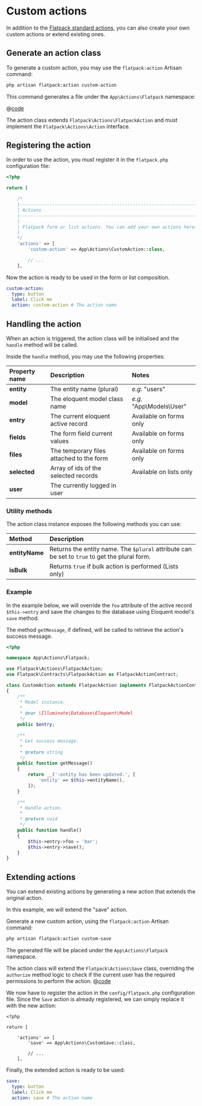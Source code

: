 # Custom actions

In addition to the [Flatpack standard actions](../reference/README.md), you can also create your own custom actions or extend existing ones.

## Generate an action class

To generate a custom action, you may use the `flatpack:action` Artisan command:

```sh
php artisan flatpack:action custom-action
```

This command generates a file under the `App\Actions\Flatpack` namespace:

@[code](../examples/actions/CustomAction.php)

The action class extends `Flatpack\Actions\FlatpackAction` and must implement the `Flatpack\Actions\Action` interface.

## Registering the action

In order to use the action, you must register it in the `flatpack.php` configuration file:

```php
<?php

return [

    /*
    |--------------------------------------------------------------------------
    | Actions
    |--------------------------------------------------------------------------
    |
    | Flatpack form or list actions. You can add your own actions here.
    |
    */
    'actions' => [
        'custom-action' => App\Actions\CustomAction::class,

        // ...
    ],
```

Now the action is ready to be used in the form or list composition.

```yaml
custom-action:
  type: button
  label: Click me
  action: custom-action # The action name
```

## Handling the action

When an action is triggered, the action class will be initialised and the `handle` method will be called.

Inside the `handle` method, you may use the following properties:

| Property name | Description                              | Notes                    |
| :------------ | :--------------------------------------- | :----------------------- |
| **entity**    | The entity name (plural)                 | _e.g._ "users"           |
| **model**     | The eloquent model class name            | _e.g._ "App\Models\User" |
| **entry**     | The current eloquent active record       | Available on forms only  |
| **fields**    | The form field current values            | Available on forms only  |
| **files**     | The temporary files attached to the form | Available on forms only  |
| **selected**  | Array of ids of the selected records     | Available on lists only  |
| **user**      | The currently logged in user             |                          |

### Utility methods

The action class instance exposes the following methods you can use:

| Method         | Description                                                                                   |
| :------------- | :-------------------------------------------------------------------------------------------- |
| **entityName** | Returns the entity name. The `$plural` attribute can be set to `true` to get the plural form. |
| **isBulk**     | Returns `true` if bulk action is performed (Lists only)                                       |

### Example

In the example below, we will override the `foo` attribute of the active record `$this->entry` and save the changes to the database using Eloquent model's `save` method.

The method `getMessage`, if defined, will be called to retrieve the action's success message.

```php
<?php

namespace App\Actions\Flatpack;

use Flatpack\Actions\FlatpackAction;
use Flatpack\Contracts\FlatpackAction as FlatpackActionContract;

class CustomAction extends FlatpackAction implements FlatpackActionContract
{
    /**
     * Model instance.
     *
     * @var \Illuminate\Database\Eloquent\Model
     */
    public $entry;

    /**
     * Get success message.
     *
     * @return string
     */
    public function getMessage()
    {
        return __(':entity has been updated.', [
            'entity' => $this->entityName(),
        ]);
    }

    /**
     * Handle action.
     *
     * @return void
     */
    public function handle()
    {
        $this->entry->foo = 'bar';
        $this->entry->save();
    }
}
```

## Extending actions

You can extend existing actions by generating a new action that extends the original action.

In this example, we will extend the "save" action.

Generate a new custom action, using the `flatpack:action` Artisan command:

```sh
php artisan flatpack:action custom-save
```

The generated file will be placed under the `App\Actions\Flatpack` namespace.

The action class will extend the `Flatpack\Actions\Save` class, overriding the `authorize` method logic to check if the current user has the required permissions to perform the action.
@[code](../examples/actions/CustomSave.php)

We now have to register the action in the `config/flatpack.php` configuration file. Since the `Save` action is already registered, we can simply replace it with the new action:

```php{6}
<?php

return [

    'actions' => [
        'save' => App\Actions\CustomSave::class,

        // ...
    ],
```

Finally, the extended action is ready to be used:

```yaml
save:
  type: button
  label: Click me
  action: save # The action name
```
